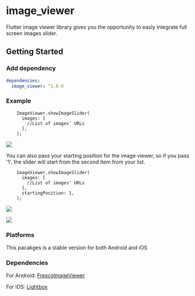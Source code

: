# image_viewer

Flutter image viewer library gives you the opportunity to easly integrate full screen images slider.

## Getting Started

### Add dependency

```yaml
dependencies:
  image_viewer: ^1.0.0
```

### Example

```
    ImageViewer.showImageSlider(
      images: [
        //List of images' URLs
      ],
    );
```

![](https://media.giphy.com/media/l0uV5AudZ3o6mnz9dc/giphy.gif)

 You can also pass your starting position for the image viewer, so if you pass '1', the slider will start from the second item from your list.


```
    ImageViewer.showImageSlider(
      images: [
        //List of images' URLs
      ],
      startingPosition: 1,
    );
```

![](https://media.giphy.com/media/ekM4QFeYolP3E1Su64/giphy.gif)


![](https://media.giphy.com/media/fY5XOEdmnQ7EtQCemV/giphy.gif)


### Platforms

This pacakges is a stable version for both Android and iOS


### Dependencies

For Android: [FrescoImageViewer](https://github.com/stfalcon-studio/FrescoImageViewer)

For iOS: [Lightbox](https://github.com/hyperoslo/Lightbox)



